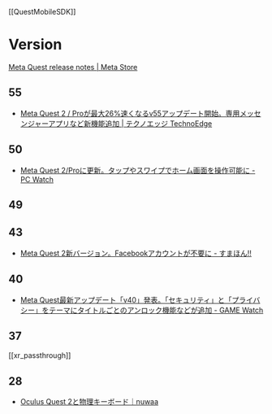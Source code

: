 [[QuestMobileSDK]]
# Version
[Meta Quest release notes | Meta Store](https://www.meta.com/help/quest/articles/whats-new/release-notes/?utm_source=developer.oculus.com&utm_medium=oculusredirect)

## 55
- [Meta Quest 2 / Proが最大26%速くなるv55アップデート開始。専用メッセンジャーアプリなど新機能追加 | テクノエッジ TechnoEdge](https://www.techno-edge.net/article/2023/06/23/1480.html)

## 50
- [Meta Quest 2/Proに更新。タップやスワイプでホーム画面を操作可能に - PC Watch](https://pc.watch.impress.co.jp/docs/news/1480646.html)

## 49

## 43
- [Meta Quest 2新バージョン。Facebookアカウントが不要に - すまほん!!](https://smhn.info/202208-meta-quest-2-without-facebook)

## 40
- [Meta Quest最新アップデート「v40」発表。「セキュリティ」と「プライバシー」をテーマにタイトルごとのアンロック機能などが追加 - GAME Watch](https://game.watch.impress.co.jp/docs/news/1409752.html)

## 37
[[xr_passthrough]]

## 28
- [Oculus Quest 2と物理キーボード｜nuwaa](https://note.com/nuwaa/n/n83fd5f3bca4b)
